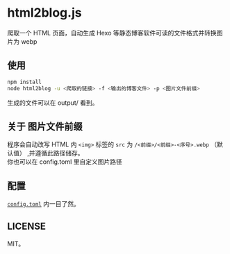 # html2blog.js
爬取一个 HTML 页面，自动生成 Hexo 等静态博客软件可读的文件格式并转换图片为 webp

## 使用
```bash
npm install
node html2blog -u <爬取的链接> -f <输出的博客文件> -p <图片文件前缀>
```
生成的文件可以在 output/ 看到。

## 关于 图片文件前缀
程序会自动改写 HTML 内 `<img>` 标签的 `src` 为 `/<前缀>/<前缀>-<序号>.webp` （默认值） ,并遵循此路径储存。  
你也可以在 config.toml 里自定义图片路径

## 配置
<a href="/config.toml"><code>config.toml</code></a> 内一目了然。

## LICENSE
MIT。
